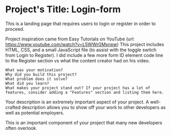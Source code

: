# Project's Title: Login-form
This is a landing page that requires users to login or register in order to proceed.


Project inspiration came from Easy Tutorials on YouTube (url: https://www.youtube.com/watch?v=L5WWrGMsnpw)
This project includes HTML, CSS, and a small JavaScript file (to assist with the toggle switch from Login to Register).
I did include a few more form ID element code line to the Register section vs what the content creator had on his video.

    What was your motivation?
    Why did you build this project?
    What problem does it solve?
    What did you learn?
    What makes your project stand out? If your project has a lot of features, consider adding a "Features" section and listing them here.




Your description is an extremely important aspect of your project. A well-crafted description allows you to show off your work to other developers as well as potential employers.

This is an important component of your project that many new developers often overlook.
